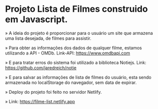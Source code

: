 # Projeto Lista de Filmes construido em Javascript.

» A ideia do projeto é proporcionar para o usuário um site que armazena uma lista desejada, de filmes para assistir.

» Para obter as informações dos dados de qualquer filme, estamos utilizando a API - OMDb. Link-API: https://www.omdbapi.com

» E para tratar erros do sistema foi utilizado a biblioteca Notiejs. Link: https://github.com/jaredreich/notie

» E para salvar as informações de lista de filmes do usuário, esta sendo armazenada no localStorage do navegador, sem data de expirar.

» Deploy do projeto foi feito no servidor Netlify.

» Link: https://filme-list.netlify.app

